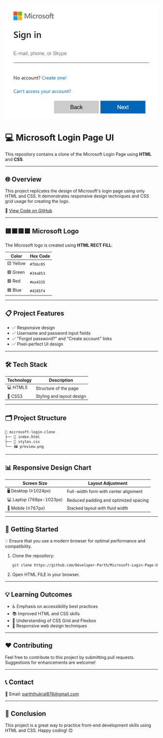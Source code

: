 ![Preview](preview.png)

# 💻 **Microsoft Login Page UI**

This repository contains a clone of the Microsoft Login Page using **HTML** and **CSS**.

---

## 🌐 **Overview**

This project replicates the design of Microsoft's login page using only HTML and CSS. It demonstrates responsive design techniques and CSS grid usage for creating the logo.

🔗 [View Code on GitHub](https://github.com/Developer-Parth/Microsoft-Login-Page-UI)

---

## 🟨🟩🟥🟦 **Microsoft Logo**

The Microsoft logo is created using **HTML RECT FILL**:

| Color     | Hex Code  |
| --------- | --------- |
| 🟨 Yellow | `#fbbc05` |
| 🟩 Green  | `#34a853` |
| 🟥 Red    | `#ea4335` |
| 🟦 Blue   | `#4285f4` |

---

## 📋 **Project Features**

- ✅ Responsive design
- ✅ Username and password input fields
- ✅ "Forgot password?" and "Create account" links
- ✅ Pixel-perfect UI design

---

## 🛠️ **Tech Stack**

| Technology | Description               |
| ---------- | ------------------------- |
| 💻 HTML5   | Structure of the page     |
| 🎨 CSS3    | Styling and layout design |

---

## 🗂️ **Project Structure**

```plaintext
📁 microsoft-login-clone
├── 📄 index.html
├── 💅 styles.css
└── 🖼️ preview.png
```

---

## 📊 **Responsive Design Chart**

| Screen Size              | Layout Adjustment                     |
| ------------------------ | ------------------------------------- |
| 🖥️ Desktop (≥1024px)    | Full-width form with center alignment |
| 💻 Laptop (768px-1023px) | Reduced padding and optimized spacing |
| 📱 Mobile (≤767px)       | Stacked layout with fluid width       |

---

## 🚀 **Getting Started**

💡 Ensure that you use a modern browser for optimal performance and compatibility.

1. Clone the repository:
   ```bash
   git clone https://github.com/Developer-Parth/Microsoft-Login-Page-UI.git
   ```
2. Open  HTML FILE in your browser.

---

## 💡 **Learning Outcomes**

- ♿ Emphasis on accessibility best practices
- 📚 Improved HTML and CSS skills
- 🧩 Understanding of CSS Grid and Flexbox
- 📱 Responsive web design techniques

---

## ❤️ **Contributing**

Feel free to contribute to this project by submitting pull requests. Suggestions for enhancements are welcome!

---

## 📞 **Contact**

📧 Email: parththukral876@gmail.com

---

## 🏁 **Conclusion**

This project is a great way to practice front-end development skills using HTML and CSS. Happy coding! 😊

